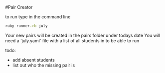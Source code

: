 #Pair Creator

to run type in the command line
```ruby
ruby runner.rb july
```

Your new pairs will be created in the pairs folder under todays date
You will need a 'july.yaml' file with a list of all students in to be able to run


todo:
 - add absent students
 - list out who the missing pair is
